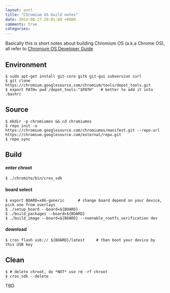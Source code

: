 ```yaml
---
layout: post
title: "Chromium OS build notes"
date: 2014-08-27 20:01:09 +0800
comments: true
categories: 
---
```


Basically this is short notes about building Chromium OS (a.k.a Chrome OS), all refer to [Chromium OS Developer Guide](http://www.chromium.org/chromium-os/developer-guide)

## Environment
    $ sudo apt-get install git-core gitk git-gui subversion curl
    $ git clone https://chromium.googlesource.com/chromium/tools/depot_tools.git
    $ export PATH=`pwd`/depot_tools:"$PATH"   # better to add it into .bashrc
## Source 
    $ mkdir -p chromiumos && cd chromiumos
    $ repo init -u https://chromium.googlesource.com/chromiumos/manifest.git --repo-url https://chromium.googlesource.com/external/repo.git
    $ repo sync
## Build
#### enter chroot
    $ ./chromite/bin/cros_sdk
#### board select
    $ export BOARD=x86-generic      # change board depend on your device, pick one from overlays
    $ ./setup_board --board=${BOARD}
    $ ./build_packages --board=${BOARD}
    $ ./build_image --board=${BOARD} --noenable_rootfs_verification dev
#### download
    $ cros flash usb:// ${BOARD}/latest     # then boot your device by this USB key
## Clean
    $ # delete chroot, do *NOT* use rm -rf chroot
    $ cros_sdk --delete

TBD

